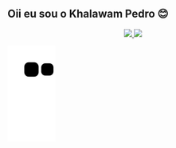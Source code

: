 ## Oii eu sou o Khalawam Pedro 😊
<div align="center">
  <a href="https://github.com/khalwam">
  <img height="30%" src="https://github-readme-stats.vercel.app/api?username=khalwam&show_icons=true&theme=dark&include_all_commits=true&count_private=true"/>
  <img height="30%" src="https://github-readme-stats.vercel.app/api/top-langs/?username=khalwam&layout=compact&langs_count=7&theme=dark"/>
</div>


![Snake animation](https://github.com/khalwam/khalwam/blob/output/github-contribution-grid-snake.svg)
